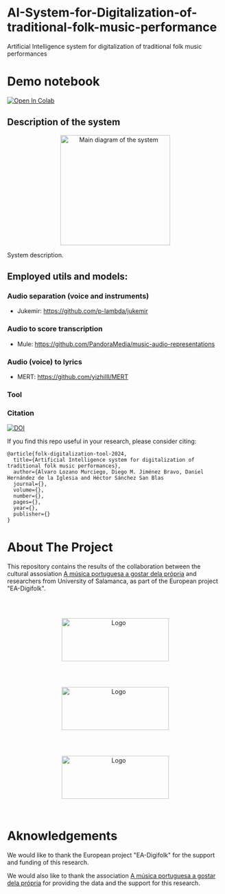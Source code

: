 # AI-System-for-Digitalization-of-traditional-folk-music-performance
Artificial Intelligence system for digitalization of traditional folk music performances

# Demo notebook

[![Open In Colab](https://colab.research.google.com/assets/colab-badge.svg)](https://colab.research.google.com/drive/1Y7OBCpBdSHdldxV9XcQEeupNs4w2cAdX?usp=sharing#scrollTo=Jb7QdXc0-nqs)

## Description of the system

<div align="center">
  <a href="https://github.com/othneildrew/Best-README-Template">
    <img src="images/logo.png" alt="Main diagram of the system" width="256" height="256">
  </a>
</div>

System description.


## Employed utils and models:

### Audio separation (voice and instruments)

* Jukemir: https://github.com/p-lambda/jukemir
  
### Audio to score transcription

* Mule: https://github.com/PandoraMedia/music-audio-representations
  
### Audio (voice) to lyrics

* MERT: https://github.com/yizhilll/MERT

### Tool


  
<!-- CITATION -->
### Citation

[![DOI](https://zenodo.org/badge/700259318.svg)](https://zenodo.org/doi/10.5281/zenodo.10659379)

If you find this repo useful in your research, please consider citing:

```
@article{folk-digitalization-tool-2024,
  title={Artificial Intelligence system for digitalization of traditional folk music performances},
  author={Álvaro Lozano Murciego, Diego M. Jiménez Bravo, Daniel Hernández de la Iglesia and Héctor Sánchez San Blas
  journal={},
  volume={},
  number={},
  pages={},
  year={},
  publisher={}
}
```

# About The Project

This repository contains the results of the collaboration between the cultural assosiation [A música portuguesa a gostar dela própria](https://amusicaportuguesaagostardelapropria.org/) and researchers from University of Salamanca, as part of the European project "EA-Digifolk".

<br />
<div align="center">
  <a href="https://github.com/elloza/DIGIFOLK-USAL-ITMA">
    <img src="https://usal.es/files/logo_usal.png" alt="Logo" width="250" height="100" style="margin:10px;padding:20px;">
  </a>
  <a href="https://amusicaportuguesaagostardelapropria.org">
    <img src="https://amusicaportuguesaagostardelapropria.org/wp-content/themes/mpagdp-3/assets/images/header/logo-large.svg" alt="Logo" width="250" height="100" style="margin:10px;padding:20px;">
  </a>
  <a href="https://github.com/elloza/DIGIFOLK-USAL-ITMA">
    <img src="https://cordis.europa.eu/images/logo/logo-ec-es.svg" alt="Logo" width="250" height="100" style="margin:10px;padding:20px;">
  </a>
</div>

# Aknowledgements

We would like to thank the European project "EA-Digifolk" for the support and funding of this research.

We would also like to thank the association [A música portuguesa a gostar dela própria](https://amusicaportuguesaagostardelapropria.org/) for providing the data and the support for this research.
